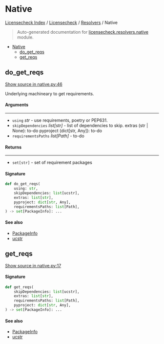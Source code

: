# Native

[Licensecheck Index](../../README.md#licensecheck-index) / [Licensecheck](../index.md#licensecheck) / [Resolvers](./index.md#resolvers) / Native

> Auto-generated documentation for [licensecheck.resolvers.native](../../../../licensecheck/resolvers/native.py) module.

- [Native](#native)
  - [do_get_reqs](#do_get_reqs)
  - [get_reqs](#get_reqs)

## do_get_reqs

[Show source in native.py:46](../../../../licensecheck/resolvers/native.py#L46)

Underlying machineary to get requirements.

#### Arguments

----
 - `using` *str* - use requirements, poetry or PEP631.
 - `skipDependencies` *list[str]* - list of dependencies to skip.
 extras (str | None): to-do
 pyproject (dict[str, Any]): to-do
 - `requirementsPaths` *list[Path]* - to-do

#### Returns

-------
 - `set[str]` - set of requirement packages

#### Signature

```python
def do_get_reqs(
    using: str,
    skipDependencies: list[ucstr],
    extras: list[str],
    pyproject: dict[str, Any],
    requirementsPaths: list[Path],
) -> set[PackageInfo]: ...
```

#### See also

- [PackageInfo](../types.md#packageinfo)
- [ucstr](../types.md#ucstr)



## get_reqs

[Show source in native.py:17](../../../../licensecheck/resolvers/native.py#L17)

#### Signature

```python
def get_reqs(
    skipDependencies: list[ucstr],
    extras: list[str],
    requirementsPaths: list[Path],
    pyproject: dict[str, Any],
) -> set[PackageInfo]: ...
```

#### See also

- [PackageInfo](../types.md#packageinfo)
- [ucstr](../types.md#ucstr)